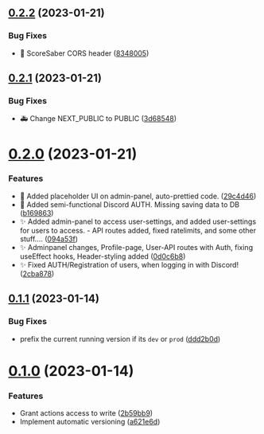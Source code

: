 ## [0.2.2](https://github.com/mgtourney/website/compare/v0.2.1...v0.2.2) (2023-01-21)


### Bug Fixes

* :bug: ScoreSaber CORS header ([8348005](https://github.com/mgtourney/website/commit/8348005efe7f63616d7b14fe6fdd0b600019177d))



## [0.2.1](https://github.com/mgtourney/website/compare/v0.2.0...v0.2.1) (2023-01-21)


### Bug Fixes

* :ambulance: Change NEXT_PUBLIC to PUBLIC ([3d68548](https://github.com/mgtourney/website/commit/3d68548c02015885cc75e286658c1aa9e4949dae))



# [0.2.0](https://github.com/mgtourney/website/compare/v0.1.1...v0.2.0) (2023-01-21)


### Features

* :lipstick: Added placeholder UI on admin-panel, auto-prettied code. ([29c4d46](https://github.com/mgtourney/website/commit/29c4d46751cfadb6a31526cee2678b4d46351124))
* :passport_control: Added semi-functional Discord AUTH. Missing saving data to DB ([b169863](https://github.com/mgtourney/website/commit/b1698639010769ef0d894eb1611ee0b16f180f11))
* :sparkles: Added admin-panel to access user-settings, and added user-settings for users to access. - API routes added, fixed ratelimits, and some other stuff.... ([094a53f](https://github.com/mgtourney/website/commit/094a53fc796ecce0e225c8fd5e95efff2ce1af2b))
* :sparkles: Adminpanel changes, Profile-page, User-API routes with Auth, fixing useEffect hooks, Header-styling added ([0d0c6b8](https://github.com/mgtourney/website/commit/0d0c6b827593f1a9eaee1f1cc676871e014c00c6))
* :sparkles: Fixed AUTH/Registration of users, when logging in with Discord! ([2cba878](https://github.com/mgtourney/website/commit/2cba87846fcae480e7b9d5b6ea49a35abb437b61))



## [0.1.1](https://github.com/mgtourney/website/compare/v0.1.0...v0.1.1) (2023-01-14)


### Bug Fixes

* prefix the current running version if its `dev` or `prod` ([ddd2b0d](https://github.com/mgtourney/website/commit/ddd2b0d213b90ddeca7800ffc3c0843ceef86a55))



# [0.1.0](https://github.com/mgtourney/website/compare/a621e6d0096052e46c1bfbe8a7936fab592cb332...v0.1.0) (2023-01-14)


### Features

* Grant actions access to write ([2b59bb9](https://github.com/mgtourney/website/commit/2b59bb94fbdf5853555e971f113c9d2a5b8b9889))
* Implement automatic versioning ([a621e6d](https://github.com/mgtourney/website/commit/a621e6d0096052e46c1bfbe8a7936fab592cb332))



